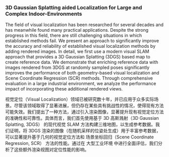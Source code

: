 ### 3D Gaussian Splatting aided Localization for Large and Complex Indoor-Environments

The field of visual localization has been researched for several decades and has meanwhile found many practical applications. Despite the strong progress in this field, there are still challenging situations in which established methods fail. We present an approach to significantly improve the accuracy and reliability of established visual localization methods by adding rendered images. In detail, we first use a modern visual SLAM approach that provides a 3D Gaussian Splatting (3DGS) based map to create reference data. We demonstrate that enriching reference data with images rendered from 3DGS at randomly sampled poses significantly improves the performance of both geometry-based visual localization and Scene Coordinate Regression (SCR) methods. Through comprehensive evaluation in a large industrial environment, we analyze the performance impact of incorporating these additional rendered views.

视觉定位（Visual Localization）领域已被研究数十年，并已应用于众多实际场景。尽管该领域取得了显著进展，但仍存在某些具有挑战性的情况，使得现有方法可能失效。我们提出了一种方法，通过引入渲染图像，显著提升现有视觉定位方法的准确性和可靠性。具体而言，我们首先使用基于 3D 高斯溅射（3D Gaussian Splatting, 3DGS） 的现代视觉 SLAM 方法构建三维地图，以生成参考数据。我们证明，将 3DGS 渲染的图像（在随机采样的位姿处生成）用于丰富参考数据，可以显著提升基于几何的视觉定位方法和 场景坐标回归（Scene Coordinate Regression, SCR） 方法的性能。通过在 大型工业环境 中进行全面评估，我们分析了这些额外渲染视图对定位性能的影响。
